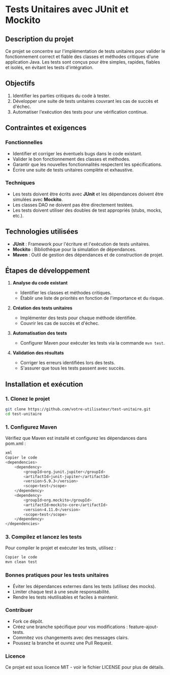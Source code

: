 # Tests Unitaires avec JUnit et Mockito

## Description du projet
Ce projet se concentre sur l'implémentation de tests unitaires pour valider le fonctionnement correct et fiable des classes et méthodes critiques d'une application Java. Les tests sont conçus pour être simples, rapides, fiables et isolés, en évitant les tests d'intégration.

## Objectifs
1. Identifier les parties critiques du code à tester.
2. Développer une suite de tests unitaires couvrant les cas de succès et d'échec.
3. Automatiser l'exécution des tests pour une vérification continue.

## Contraintes et exigences

### Fonctionnelles
- Identifier et corriger les éventuels bugs dans le code existant.
- Valider le bon fonctionnement des classes et méthodes.
- Garantir que les nouvelles fonctionnalités respectent les spécifications.
- Écrire une suite de tests unitaires complète et exhaustive.

### Techniques
- Les tests doivent être écrits avec **JUnit** et les dépendances doivent être simulées avec **Mockito**.
- Les classes DAO ne doivent pas être directement testées.
- Les tests doivent utiliser des doubles de test appropriés (stubs, mocks, etc.).

## Technologies utilisées
- **JUnit** : Framework pour l'écriture et l'exécution de tests unitaires.
- **Mockito** : Bibliothèque pour la simulation de dépendances.
- **Maven** : Outil de gestion des dépendances et de construction de projet.

## Étapes de développement

1. **Analyse du code existant**
   - Identifier les classes et méthodes critiques.
   - Établir une liste de priorités en fonction de l'importance et du risque.

2. **Création des tests unitaires**
   - Implémenter des tests pour chaque méthode identifiée.
   - Couvrir les cas de succès et d'échec.

3. **Automatisation des tests**
   - Configurer Maven pour exécuter les tests via la commande `mvn test`.

4. **Validation des résultats**
   - Corriger les erreurs identifiées lors des tests.
   - S'assurer que tous les tests passent avec succès.

## Installation et exécution

### 1. Clonez le projet
```bash
git clone https://github.com/votre-utilisateur/test-unitaire.git
cd test-unitaire
```
### 1. Configurez Maven
Vérifiez que Maven est installé et configurez les dépendances dans pom.xml :

```bash
xml
Copier le code
<dependencies>
    <dependency>
        <groupId>org.junit.jupiter</groupId>
        <artifactId>junit-jupiter</artifactId>
        <version>5.9.3</version>
        <scope>test</scope>
    </dependency>
    <dependency>
        <groupId>org.mockito</groupId>
        <artifactId>mockito-core</artifactId>
        <version>4.11.0</version>
        <scope>test</scope>
    </dependency>
</dependencies>
```

### 3. Compilez et lancez les tests
Pour compiler le projet et exécuter les tests, utilisez :

```bash
Copier le code
mvn clean test
```
### Bonnes pratiques pour les tests unitaires
  - Éviter les dépendances externes dans les tests (utilisez des mocks).
  - Limiter chaque test à une seule responsabilité.
  - Rendre les tests réutilisables et faciles à maintenir.
### Contribuer
  - Fork ce dépôt.
  - Créez une branche spécifique pour vos modifications : feature-ajout-tests.
  - Commitez vos changements avec des messages clairs.
  - Poussez la branche et ouvrez une Pull Request.
### Licence
Ce projet est sous licence MIT - voir le fichier LICENSE pour plus de détails.
